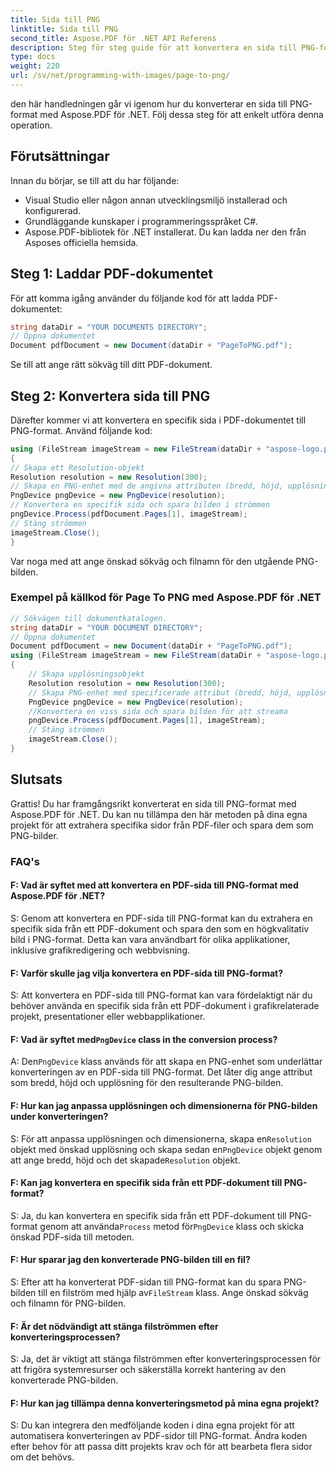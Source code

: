 ```yaml
---
title: Sida till PNG
linktitle: Sida till PNG
second_title: Aspose.PDF för .NET API Referens
description: Steg för steg guide för att konvertera en sida till PNG-format med Aspose.PDF för .NET.
type: docs
weight: 220
url: /sv/net/programming-with-images/page-to-png/
---
```

den här handledningen går vi igenom hur du konverterar en sida till PNG-format med Aspose.PDF för .NET. Följ dessa steg för att enkelt utföra denna operation.

## Förutsättningar

Innan du börjar, se till att du har följande:

- Visual Studio eller någon annan utvecklingsmiljö installerad och konfigurerad.
- Grundläggande kunskaper i programmeringsspråket C#.
- Aspose.PDF-bibliotek för .NET installerat. Du kan ladda ner den från Asposes officiella hemsida.

## Steg 1: Laddar PDF-dokumentet

För att komma igång använder du följande kod för att ladda PDF-dokumentet:

```csharp
string dataDir = "YOUR DOCUMENTS DIRECTORY";
// Öppna dokumentet
Document pdfDocument = new Document(dataDir + "PageToPNG.pdf");
```

Se till att ange rätt sökväg till ditt PDF-dokument.

## Steg 2: Konvertera sida till PNG

Därefter kommer vi att konvertera en specifik sida i PDF-dokumentet till PNG-format. Använd följande kod:

```csharp
using (FileStream imageStream = new FileStream(dataDir + "aspose-logo.png", FileMode.Create))
{
// Skapa ett Resolution-objekt
Resolution resolution = new Resolution(300);
// Skapa en PNG-enhet med de angivna attributen (bredd, höjd, upplösning)
PngDevice pngDevice = new PngDevice(resolution);
// Konvertera en specifik sida och spara bilden i strömmen
pngDevice.Process(pdfDocument.Pages[1], imageStream);
// Stäng strömmen
imageStream.Close();
}
```

Var noga med att ange önskad sökväg och filnamn för den utgående PNG-bilden.

### Exempel på källkod för Page To PNG med Aspose.PDF för .NET 
```csharp
// Sökvägen till dokumentkatalogen.
string dataDir = "YOUR DOCUMENT DIRECTORY";
// Öppna dokumentet
Document pdfDocument = new Document(dataDir + "PageToPNG.pdf");
using (FileStream imageStream = new FileStream(dataDir + "aspose-logo.png", FileMode.Create))
{
	// Skapa upplösningsobjekt
	Resolution resolution = new Resolution(300);
	// Skapa PNG-enhet med specificerade attribut (bredd, höjd, upplösning)
	PngDevice pngDevice = new PngDevice(resolution);
	//Konvertera en viss sida och spara bilden för att streama
	pngDevice.Process(pdfDocument.Pages[1], imageStream);
	// Stäng strömmen
	imageStream.Close();
}
```

## Slutsats

Grattis! Du har framgångsrikt konverterat en sida till PNG-format med Aspose.PDF för .NET. Du kan nu tillämpa den här metoden på dina egna projekt för att extrahera specifika sidor från PDF-filer och spara dem som PNG-bilder.

### FAQ's

#### F: Vad är syftet med att konvertera en PDF-sida till PNG-format med Aspose.PDF för .NET?

S: Genom att konvertera en PDF-sida till PNG-format kan du extrahera en specifik sida från ett PDF-dokument och spara den som en högkvalitativ bild i PNG-format. Detta kan vara användbart för olika applikationer, inklusive grafikredigering och webbvisning.

#### F: Varför skulle jag vilja konvertera en PDF-sida till PNG-format?

S: Att konvertera en PDF-sida till PNG-format kan vara fördelaktigt när du behöver använda en specifik sida från ett PDF-dokument i grafikrelaterade projekt, presentationer eller webbapplikationer.

####  F: Vad är syftet med`PngDevice` class in the conversion process?

 A: Den`PngDevice` klass används för att skapa en PNG-enhet som underlättar konverteringen av en PDF-sida till PNG-format. Det låter dig ange attribut som bredd, höjd och upplösning för den resulterande PNG-bilden.

#### F: Hur kan jag anpassa upplösningen och dimensionerna för PNG-bilden under konverteringen?

 S: För att anpassa upplösningen och dimensionerna, skapa en`Resolution` objekt med önskad upplösning och skapa sedan en`PngDevice` objekt genom att ange bredd, höjd och det skapade`Resolution` objekt.

#### F: Kan jag konvertera en specifik sida från ett PDF-dokument till PNG-format?

 S: Ja, du kan konvertera en specifik sida från ett PDF-dokument till PNG-format genom att använda`Process` metod för`PngDevice` klass och skicka önskad PDF-sida till metoden.

#### F: Hur sparar jag den konverterade PNG-bilden till en fil?

 S: Efter att ha konverterat PDF-sidan till PNG-format kan du spara PNG-bilden till en filström med hjälp av`FileStream` klass. Ange önskad sökväg och filnamn för PNG-bilden.

#### F: Är det nödvändigt att stänga filströmmen efter konverteringsprocessen?

S: Ja, det är viktigt att stänga filströmmen efter konverteringsprocessen för att frigöra systemresurser och säkerställa korrekt hantering av den konverterade PNG-bilden.

#### F: Hur kan jag tillämpa denna konverteringsmetod på mina egna projekt?

S: Du kan integrera den medföljande koden i dina egna projekt för att automatisera konverteringen av PDF-sidor till PNG-format. Ändra koden efter behov för att passa ditt projekts krav och för att bearbeta flera sidor om det behövs.
